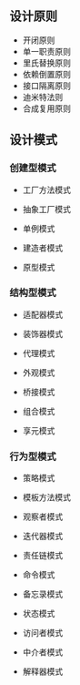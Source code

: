 ## 设计原则

- 开闭原则
- 单一职责原则
- 里氏替换原则
- 依赖倒置原则
- 接口隔离原则
- 迪米特法则
- 合成复用原则



## 设计模式

### 创建型模式

- 工厂方法模式

- 抽象工厂模式
- 单例模式
- 建造者模式
- 原型模式

### 结构型模式

- 适配器模式

- 装饰器模式
- 代理模式
- 外观模式
- 桥接模式
- 组合模式
- 享元模式

### 行为型模式

- 策略模式

- 模板方法模式
- 观察者模式
- 迭代器模式
- 责任链模式


- 命令模式

- 备忘录模式
- 状态模式
- 访问者模式
- 中介者模式
- 解释器模式